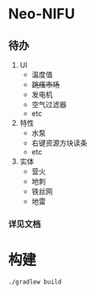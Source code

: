 # Neo-NIFU

## 待办

1. UI
   - 温度值
   - ~~跳瘙市场~~
   - 发电机
   - 空气过滤器
   - etc
2. 特性
   - 水泵
   - 右键资源方块读条
   - etc
3. 实体
   - 营火
   - 地刺
   - 铁丝网
   - 地雷

### 详见文档

# 构建
```
./gradlew build
```
